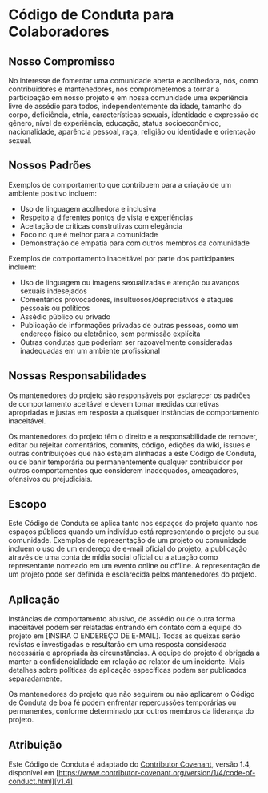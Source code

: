 <!-- markdownlint-disable MD013 -->

# Código de Conduta para Colaboradores

## Nosso Compromisso

No interesse de fomentar uma comunidade aberta e acolhedora, nós, como contribuidores e mantenedores, nos comprometemos a tornar a participação em nosso projeto e em nossa comunidade uma experiência livre de assédio para todos, independentemente da idade, tamanho do corpo, deficiência, etnia, características sexuais, identidade e expressão de gênero, nível de experiência, educação, status socioeconômico, nacionalidade, aparência pessoal, raça, religião ou identidade e orientação sexual.

## Nossos Padrões

Exemplos de comportamento que contribuem para a criação de um ambiente positivo incluem:

- Uso de linguagem acolhedora e inclusiva
- Respeito a diferentes pontos de vista e experiências
- Aceitação de críticas construtivas com elegância
- Foco no que é melhor para a comunidade
- Demonstração de empatia para com outros membros da comunidade

Exemplos de comportamento inaceitável por parte dos participantes incluem:

- Uso de linguagem ou imagens sexualizadas e atenção ou avanços sexuais indesejados
- Comentários provocadores, insultuosos/depreciativos e ataques pessoais ou políticos
- Assédio público ou privado
- Publicação de informações privadas de outras pessoas, como um endereço físico ou eletrônico, sem permissão explícita
- Outras condutas que poderiam ser razoavelmente consideradas inadequadas em um ambiente profissional

## Nossas Responsabilidades

Os mantenedores do projeto são responsáveis por esclarecer os padrões de comportamento aceitável e devem tomar medidas corretivas apropriadas e justas em resposta a quaisquer instâncias de comportamento inaceitável.

Os mantenedores do projeto têm o direito e a responsabilidade de remover, editar ou rejeitar comentários, commits, código, edições da wiki, issues e outras contribuições que não estejam alinhadas a este Código de Conduta, ou de banir temporária ou permanentemente qualquer contribuidor por outros comportamentos que considerem inadequados, ameaçadores, ofensivos ou prejudiciais.

## Escopo

Este Código de Conduta se aplica tanto nos espaços do projeto quanto nos espaços públicos quando um indivíduo está representando o projeto ou sua comunidade. Exemplos de representação de um projeto ou comunidade incluem o uso de um endereço de e-mail oficial do projeto, a publicação através de uma conta de mídia social oficial ou a atuação como representante nomeado em um evento online ou offline. A representação de um projeto pode ser definida e esclarecida pelos mantenedores do projeto.

## Aplicação

Instâncias de comportamento abusivo, de assédio ou de outra forma inaceitável podem ser relatadas entrando em contato com a equipe do projeto em [INSIRA O ENDEREÇO DE E-MAIL]. Todas as queixas serão revistas e investigadas e resultarão em uma resposta considerada necessária e apropriada às circunstâncias. A equipe do projeto é obrigada a manter a confidencialidade em relação ao relator de um incidente. Mais detalhes sobre políticas de aplicação específicas podem ser publicados separadamente.

Os mantenedores do projeto que não seguirem ou não aplicarem o Código de Conduta de boa fé podem enfrentar repercussões temporárias ou permanentes, conforme determinado por outros membros da liderança do projeto.

## Atribuição

Este Código de Conduta é adaptado do [Contributor Covenant][homepage], versão 1.4, disponível em [https://www.contributor-covenant.org/version/1/4/code-of-conduct.html][v1.4]

[homepage]: https://www.contributor-covenant.org
[v1.4]: https://www.contributor-covenant.org/version/1/4/code-of-conduct.html

<!-- markdownlint-enable MD013 -->